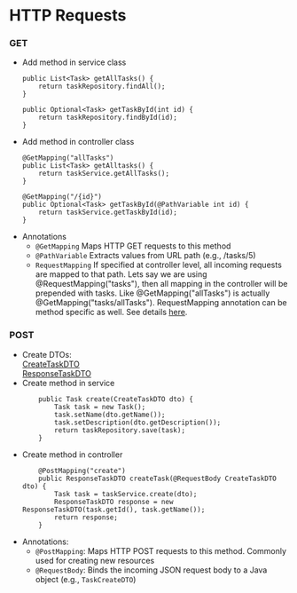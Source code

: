 # HTTP Requests
### GET

 - Add method in service class
    ```
    public List<Task> getAllTasks() {
        return taskRepository.findAll();
    }

    public Optional<Task> getTaskById(int id) {
        return taskRepository.findById(id);	
    }
    ```
  - Add method in controller class
    ```
    @GetMapping("allTasks")
	public List<Task> getAlltasks() {
		return taskService.getAllTasks();
	}
	
	@GetMapping("/{id}")
    public Optional<Task> getTaskById(@PathVariable int id) {
        return taskService.getTaskById(id);
	}
    ```
  - Annotations  
    - `@GetMapping`	Maps HTTP GET requests to this method  
    - `@PathVariable`	Extracts values from URL path (e.g., /tasks/5)
    - `RequestMapping` If specified at controller level, all incoming requests are mapped to that path. Lets say we are using @RequestMapping("tasks"), then all mapping in the controller will be prepended with tasks. Like  @GetMapping("allTasks") is actually  @GetMapping("tasks/allTasks"). RequestMapping annotation can be method specific as well. See details [here](https://docs.spring.io/spring-framework/docs/current/javadoc-api/org/springframework/web/bind/annotation/RequestMapping.html).

### POST
 - Create DTOs:  
 [CreateTaskDTO](../org.learning.spring.boot.learning/src/main/java/org/learning/spring/boot/learning/dto/CreateTaskDTO.java)  
 [ResponseTaskDTO](../org.learning.spring.boot.learning/src/main/java/org/learning/spring/boot/learning/dto/ResponseTaskDTO.java)
  - Create method in service
    ```
        public Task create(CreateTaskDTO dto) {
            Task task = new Task();
            task.setName(dto.getName());
            task.setDescription(dto.getDescription());
            return taskRepository.save(task);   
        }
    ```
  - Create method in controller
    ```
        @PostMapping("create")
        public ResponseTaskDTO createTask(@RequestBody CreateTaskDTO dto) {
            Task task = taskService.create(dto);
            ResponseTaskDTO response = new ResponseTaskDTO(task.getId(), task.getName());
            return response;
        }
    ```
- Annotations:
     - `@PostMapping`: Maps HTTP POST requests to this method. Commonly used for creating new resources
     - `@RequestBody`: Binds the incoming JSON request body to a Java object (e.g., `TaskCreateDTO`)